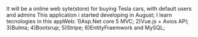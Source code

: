It will be a online web syte(store) for buying Tesla cars, with default users and admins
This application i started developing in August;
I learn tecnologies in this appWeb:
1)Asp.Net core 5 MVC;
2)Vue.js + Axios API;
3)Bulma;
4)Bootsrup;
5)Stripe;
6)EntityFraemwork and MySQL;


